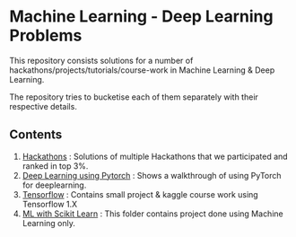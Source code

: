 # Machine Learning - Deep Learning Problems

This repository consists solutions for a number of hackathons/projects/tutorials/course-work in Machine Learning & Deep Learning.

The repository tries to bucketise each of them separately with their respective details.

## Contents

1. [Hackathons](https://github.com/amitbcp/machine_learning_problems/tree/master/hackathons) : Solutions of multiple Hackathons that we participated and ranked in top 3%.
2. [Deep Learning using Pytorch](https://github.com/amitbcp/machine_learning_problems/tree/master/deep_learning_pytorch) : Shows a walkthrough of using PyTorch for deeplearning.
3. [Tensorflow](https://github.com/amitbcp/machine_learning_problems/tree/master/tensorflow_1_x) : Contains small project & kaggle course work using Tensorflow 1.X
4. [ML with Scikit Learn](https://github.com/amitbcp/machine_learning_problems/tree/master/scikit-learn) : This folder contains project done using Machine Learning only.
